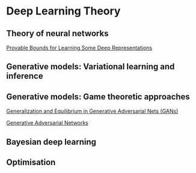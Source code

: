  # Deep Learning Theory
 
 ## Theory of neural networks
 [Provable Bounds for Learning Some Deep Representations](https://arxiv.org/abs/1310.6343)
 
 ## Generative models: Variational learning and inference
 
 ## Generative models: Game theoretic approaches
 [Generalization and Equilibrium in Generative Adversarial Nets (GANs)
](https://www.youtube.com/watch?v=V7TliSCqOwI)

[Generative Adversarial Networks
](https://arxiv.org/pdf/1701.00160v1.pdf)
 
 ## Bayesian deep learning
 
 ## Optimisation 
